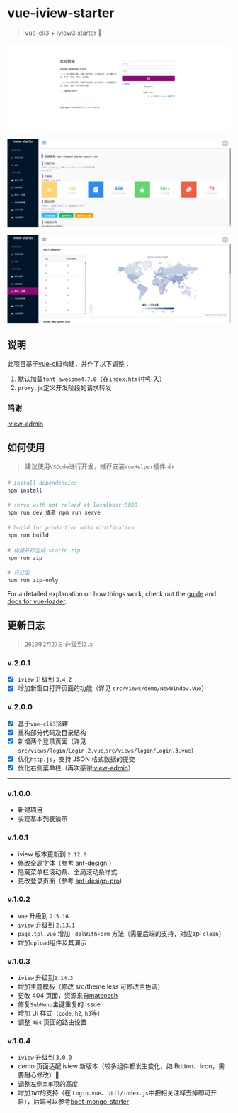# vue-iview-starter

> vue-cli3 + iview3 starter 💛

![登录页面（模仿inspinia）](docs/screenshots/login-v3.png)

![演示页面-首页](docs/screenshots/demo-index.png)

![演示页面-地图](docs/screenshots/demo-map.png)

## 说明

此项目基于[vue-cli3](https://cli.vuejs.org/)构建，并作了以下调整：

1. 默认加载`font-awesome4.7.0`（在`index.html`中引入）
2. `proxy.js`定义开发阶段的请求转发


### 鸣谢

[iview-admin](https://github.com/iview/iview-admin/blob/dev/src/views/Main.vue)

## 如何使用
> 建议使用`VSCode`进行开发，推荐安装`VueHelper`插件 👍

``` bash
# install dependencies
npm install

# serve with hot reload at localhost:8080
npm run dev 或者 npm run serve

# build for production with minification
npm run build

# 构建并打包成 static.zip
npm run zip

# 只打包
num run zip-only
```

For a detailed explanation on how things work, check out the [guide](http://vuejs-templates.github.io/webpack/) and [docs for vue-loader](http://vuejs.github.io/vue-loader).


## 更新日志
> `2019年2月27日` 升级到`2.x`

### v.2.0.1
- [x] `iview` 升级到 `3.4.2`
- [x] 增加新窗口打开页面的功能（详见 `src/views/demo/NewWindow.vue`）

### v.2.0.0
- [x] 基于`vue-cli3`搭建
- [x] 重构部分代码及目录结构
- [x] 新增两个登录页面（详见`src/views/login/Login.2.vue`,`src/views/login/Login.3.vue`）
- [x] 优化`http.js`，支持 JSON 格式数据的提交
- [x] 优化右侧菜单栏（再次感谢[iview-admin](https://github.com/iview/iview-admin)）

---

### v.1.0.0

* 新建项目
* 实现基本列表演示

### v.1.0.1

* iview 版本更新到 `2.12.0`
* 修改全局字体（参考 [ant-design](https://github.com/ant-design/ant-design/) ）
* 隐藏菜单栏滚动条、全局滚动条样式
* 更改登录页面（参考 [ant-design-pro](https://github.com/ant-design/ant-design-pro))

### v.1.0.2

* `vue` 升级到 `2.5.16`
* `iview` 升级到 `2.13.1`
* `page.tpl.vue` 增加 `_delWithForm` 方法（需要后端的支持，对应api `clean`）
* 增加`upload`组件及其演示

### v.1.0.3

* `iview` 升级到`2.14.3`
* 增加主题模板（修改 src/theme.less 可修改主色调）
* 更改 404 页面，资源来自[mateossh](https://github.com/mateossh/404)
* 修复`SubMenu`主键重复的 issue
* 增加 UI 样式（`code`, `h2`, `h3`等）
* 调整 `404` 页面的路由设置

### v.1.0.4

* `iview` 升级到 `3.0.0` 
* demo 页面适配 iview 新版本（较多组件都发生变化，如 Button、Icon，需要耐心修改）🔋
* 调整左侧`菜单`项的高度
* 增加`JWT`的支持（在 `Login.vue`、`util/index.js`中把相关注释去掉即可开启），后端可以参考[boot-mongo-starter](https://github.com/0604hx/boot-mongo-starter)